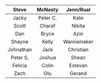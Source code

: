 | **Steve** | **McNasty**  | **Jenn/Rual**   |
|:-------:|:---------:|:---------:|
| Jacky | Peter C. | Kate    |
| Scott  | Charaf | Nikita |
| Dan | Bryce | Azin |
| Shayne | Kelly | Wannamaker |
| Johnathan | Jack  | Christian |
| Peter S. | Joshua | Shean |
| Felicia | Colin | Estevan |
| Zach | Olu | Gerand |

